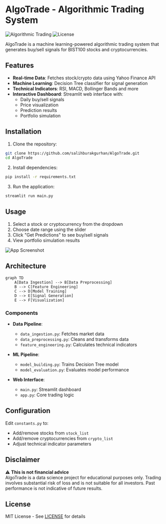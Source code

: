 # AlgoTrade - Algorithmic Trading System

![Algorithmic Trading](https://img.shields.io/badge/Python-3.8%2B-blue)
![License](https://img.shields.io/badge/License-MIT-green)

AlgoTrade is a machine learning-powered algorithmic trading system that generates buy/sell signals for BIST100 stocks and cryptocurrencies.

## Features

- **Real-time Data**: Fetches stock/crypto data using Yahoo Finance API
- **Machine Learning**: Decision Tree classifier for signal generation
- **Technical Indicators**: RSI, MACD, Bollinger Bands and more
- **Interactive Dashboard**: Streamlit web interface with:
  - Daily buy/sell signals
  - Price visualization
  - Prediction results
  - Portfolio simulation

## Installation

1. Clone the repository:
```bash
git clone https://github.com/salihburakgurhan/AlgoTrade.git
cd AlgoTrade
```

2. Install dependencies:
```bash
pip install -r requirements.txt
```

3. Run the application:
```bash
streamlit run main.py
```

## Usage

1. Select a stock or cryptocurrency from the dropdown
2. Choose date range using the slider
3. Click "Get Predictions" to see buy/sell signals
4. View portfolio simulation results

![App Screenshot](screenshot.png)

## Architecture

```mermaid
graph TD
    A[Data Ingestion] --> B[Data Preprocessing]
    B --> C[Feature Engineering]
    C --> D[Model Training]
    D --> E[Signal Generation]
    E --> F[Visualization]
```

### Components

- **Data Pipeline**:
  - `data_ingestion.py`: Fetches market data
  - `data_preprocessing.py`: Cleans and transforms data
  - `feature_engineering.py`: Calculates technical indicators

- **ML Pipeline**:
  - `model_building.py`: Trains Decision Tree model
  - `model_evaluation.py`: Evaluates model performance

- **Web Interface**:
  - `main.py`: Streamlit dashboard
  - `app.py`: Core trading logic

## Configuration

Edit `constants.py` to:
- Add/remove stocks from `stock_list`
- Add/remove cryptocurrencies from `crypto_list`
- Adjust technical indicator parameters

## Disclaimer

⚠️ **This is not financial advice**  
AlgoTrade is a data science project for educational purposes only. Trading involves substantial risk of loss and is not suitable for all investors. Past performance is not indicative of future results.

## License

MIT License - See [LICENSE](LICENSE) for details
